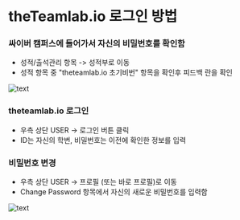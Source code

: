 # theTeamlab.io 로그인 방법

### 싸이버 캠퍼스에 들어가서 자신의 비밀번호를 확인함
- 성적/출석관리 항목 -> 성적부로 이동
- 성적 항목 중 "theteamlab.io 초기비번" 항목을 확인후 피드백 란을 확인

![text](https://i.imgur.com/4OlqTod.png)

### theteamlab.io 로그인 
- 우측 상단 USER -> 로그인 버튼 클릭
- ID는 자신의 학번, 비밀번호는 이전에 확인한 정보를 입력

### 비밀번호 변경 
- 우측 상단 USER -> 프로필 (또는 바로 프로필)로 이동
- Change Password 항목에서 자신의 새로운 비밀번호를 입력함

![text](https://i.imgur.com/4OlqTod.png)
